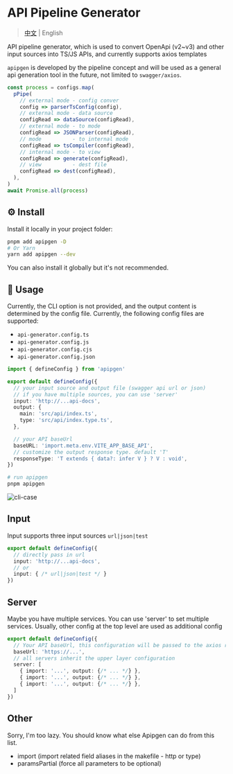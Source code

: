 # API Pipeline Generator

> [中文](./README_CN.md) | English

API pipeline generator, which is used to convert OpenApi (v2~v3) and other input sources into TS/JS APIs, and currently supports axios templates

`apipgen` is developed by the pipeline concept and will be used as a general api generation tool in the future, not limited to `swagger/axios`.

```ts
const process = configs.map(
  pPipe(
    // external mode - config conver
    config => parserTsConfig(config),
    // external mode - data source
    configRead => dataSource(configRead),
    // external mode - to mode
    configRead => JSONParser(configRead),
    // mode          - to internal mode
    configRead => tsCompiler(configRead),
    // internal mode - to view
    configRead => generate(configRead),
    // view          - dest file
    configRead => dest(configRead),
  ),
)
await Promise.all(process)
```

## ⚙️ Install

Install it locally in your project folder:

```bash
pnpm add apipgen -D
# Or Yarn
yarn add apipgen --dev
```

You can also install it globally but it's not recommended.

## 📖 Usage

Currently, the CLI option is not provided, and the output content is determined by the config file. Currently, the following config files are supported:

- `api-generator.config.ts`
- `api-generator.config.js`
- `api-generator.config.cjs`
- `api-generator.config.json`

```ts
import { defineConfig } from 'apipgen'

export default defineConfig({
  // your input source and output file (swagger api url or json)
  // if you have multiple sources, you can use 'server'
  input: 'http://...api-docs',
  output: {
    main: 'src/api/index.ts',
    type: 'src/api/index.type.ts',
  },

  // your API baseUrl
  baseURL: 'import.meta.env.VITE_APP_BASE_API',
  // customize the output response type. default 'T'
  responseType: 'T extends { data?: infer V } ? V : void',
})
```

```sh
# run apipgen
pnpm apipgen
```

![cli-case](public/case.gif)

## Input

Input supports three input sources `url|json|test`

```ts
export default defineConfig({
  // directly pass in url
  input: 'http://...api-docs',
  // or
  input: { /* url|json|test */ }
})
```

## Server

Maybe you have multiple services. You can use 'server' to set multiple services. Usually, other config at the top level are used as additional config

```ts
export default defineConfig({
  // Your API baseUrl, this configuration will be passed to the axios request
  baseUrl: 'https://...',
  // all servers inherit the upper layer configuration
  server: [
    { import: '...', output: {/* ... */} },
    { import: '...', output: {/* ... */} },
    { import: '...', output: {/* ... */} },
  ]
})
```

## Other

Sorry, I'm too lazy. You should know what else Apipgen can do from this list.

- import (import related field aliases in the makefile - http or type)
- paramsPartial (force all parameters to be optional)
